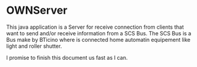 OWNServer
==========

This java application is a Server for receive connection from clients that want to
send and/or receive information from a SCS Bus. The SCS Bus is a Bus make by
BTicino where is connected home automatin equipement like light and roller shutter.

I promise to finish this document us fast as I can.
